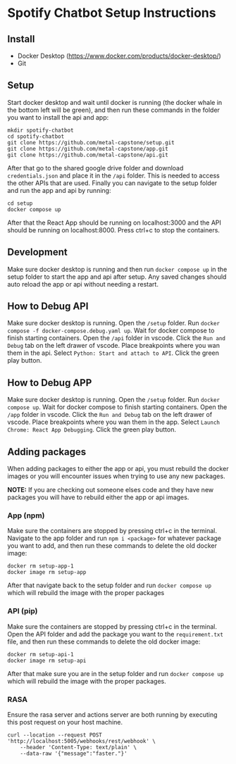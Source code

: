 # Spotify Chatbot Setup Instructions

## Install

- Docker Desktop (<https://www.docker.com/products/docker-desktop/>)
- Git

## Setup

Start docker desktop and wait until docker is running (the docker whale in the bottom left will be green), and then run these commands in the folder you want to install the api and app:

```git
mkdir spotify-chatbot
cd spotify-chatbot
git clone https://github.com/metal-capstone/setup.git
git clone https://github.com/metal-capstone/app.git
git clone https://github.com/metal-capstone/api.git
```

After that go to the shared google drive folder and download `credentials.json` and place it in the `/api` folder. This is needed to access the other APIs that are used. Finally you can navigate to the setup folder and run the app and api by running:

```docker
cd setup
docker compose up
```

After that the React App should be running on localhost:3000 and the API should be running on localhost:8000. Press ctrl+c to stop the containers.

## Development

Make sure docker desktop is running and then run `docker compose up` in the setup folder to start the app and api after setup. Any saved changes should auto reload the app or api without needing a restart.

## How to Debug API

Make sure docker desktop is running. Open the `/setup` folder. Run `docker compose -f docker-compose.debug.yaml up`. Wait for docker compose to finish starting containers. Open the `/api` folder in vscode. Click the `Run and Debug` tab on the left drawer of vscode. Place breakpoints where you wan them in the api. Select `Python: Start and attach to API`. Click the green play button.

## How to Debug APP

Make sure docker desktop is running. Open the `/setup` folder. Run `docker compose up`. Wait for docker compose to finish starting containers. Open the `/app` folder in vscode. Click the `Run and Debug` tab on the left drawer of vscode. Place breakpoints where you wan them in the app. Select `Launch Chrome: React App Debugging`. Click the green play button.

## Adding packages

When adding packages to either the app or api, you must rebuild the docker images or you will encounter issues when trying to use any new packages.

**NOTE:** If you are checking out someone elses code and they have new packages you will have to rebuild either the app or api images.

### App (npm)

Make sure the containers are stopped by pressing ctrl+c in the terminal. Navigate to the app folder and run `npm i <package>` for whatever package you want to add, and then run these commands to delete the old docker image:

```docker
docker rm setup-app-1
docker image rm setup-app
```

After that navigate back to the setup folder and run `docker compose up` which will rebuild the image with the proper packages

### API (pip)

Make sure the containers are stopped by pressing ctrl+c in the terminal. Open the API folder and add the package you want to the `requirement.txt` file, and then run these commands to delete the old docker image:

```docker
docker rm setup-api-1
docker image rm setup-api
```

After that make sure you are in the setup folder and run `docker compose up` which will rebuild the image with the proper packages.

### RASA
Ensure the rasa server and actions server are both running by executing this post request on your host machine.
```
curl --location --request POST 'http://localhost:5005/webhooks/rest/webhook' \
    --header 'Content-Type: text/plain' \
    --data-raw '{"message":"faster."}'
```
